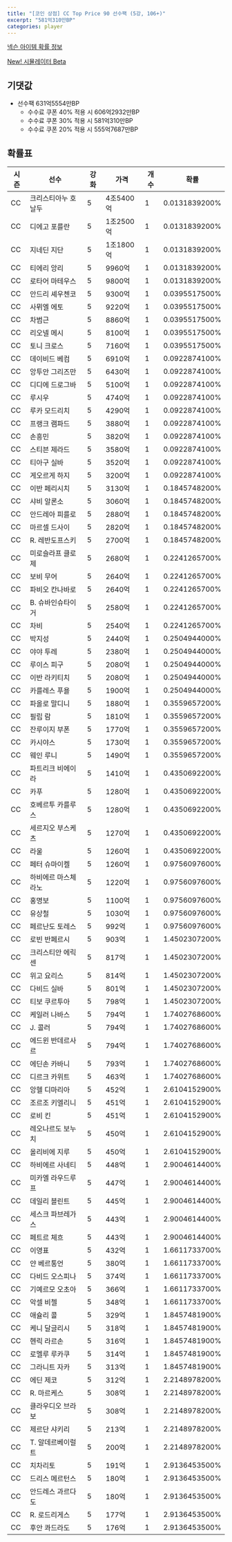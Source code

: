 ```yaml
---
title: "[코인 상점] CC Top Price 90 선수팩 (5강, 106+)"
excerpt: "581억310만BP"
categories: player
---
```

[넥슨 아이템 확률 정보](http://iteminfo.nexon.com/probability/fco?sn=7597)

[New! 시뮬레이터 Beta](/simulator/7597)
## 기댓값
- 선수팩 631억5554만BP
  - 수수료 쿠폰 40% 적용 시 606억2932만BP
  - 수수료 쿠폰 30% 적용 시 581억310만BP
  - 수수료 쿠폰 20% 적용 시 555억7687만BP


## 확률표

|시즌|선수|강화|가격|개수|확률|
|---|---|---|---|---|---|
|CC|크리스티아누 호날두|5|4조5400억|1|0.0131839200%|
|CC|디에고 포를란|5|1조2500억|1|0.0131839200%|
|CC|지네딘 지단|5|1조1800억|1|0.0131839200%|
|CC|티에리 앙리|5|9960억|1|0.0131839200%|
|CC|로타어 마테우스|5|9800억|1|0.0131839200%|
|CC|안드리 셰우첸코|5|9300억|1|0.0395517500%|
|CC|사뮈엘 에토|5|9220억|1|0.0395517500%|
|CC|차범근|5|8860억|1|0.0395517500%|
|CC|리오넬 메시|5|8100억|1|0.0395517500%|
|CC|토니 크로스|5|7160억|1|0.0395517500%|
|CC|데이비드 베컴|5|6910억|1|0.0922874100%|
|CC|앙투안 그리즈만|5|6430억|1|0.0922874100%|
|CC|디디에 드로그바|5|5100억|1|0.0922874100%|
|CC|루시우|5|4740억|1|0.0922874100%|
|CC|루카 모드리치|5|4290억|1|0.0922874100%|
|CC|프랭크 램파드|5|3880억|1|0.0922874100%|
|CC|손흥민|5|3820억|1|0.0922874100%|
|CC|스티븐 제라드|5|3580억|1|0.0922874100%|
|CC|티아구 실바|5|3520억|1|0.0922874100%|
|CC|게오르게 하지|5|3200억|1|0.0922874100%|
|CC|이반 페리시치|5|3130억|1|0.1845748200%|
|CC|샤비 알론소|5|3060억|1|0.1845748200%|
|CC|안드레아 피를로|5|2880억|1|0.1845748200%|
|CC|마르셀 드사이|5|2820억|1|0.1845748200%|
|CC|R. 레반도프스키|5|2700억|1|0.1845748200%|
|CC|미로슬라프 클로제|5|2680억|1|0.2241265700%|
|CC|보비 무어|5|2640억|1|0.2241265700%|
|CC|파비오 칸나바로|5|2640억|1|0.2241265700%|
|CC|B. 슈바인슈타이거|5|2580억|1|0.2241265700%|
|CC|차비|5|2540억|1|0.2241265700%|
|CC|박지성|5|2440억|1|0.2504944000%|
|CC|야야 투레|5|2380억|1|0.2504944000%|
|CC|루이스 피구|5|2080억|1|0.2504944000%|
|CC|이반 라키티치|5|2080억|1|0.2504944000%|
|CC|카를레스 푸욜|5|1900억|1|0.2504944000%|
|CC|파올로 말디니|5|1880억|1|0.3559657200%|
|CC|필립 람|5|1810억|1|0.3559657200%|
|CC|잔루이지 부폰|5|1770억|1|0.3559657200%|
|CC|카시야스|5|1730억|1|0.3559657200%|
|CC|웨인 루니|5|1490억|1|0.3559657200%|
|CC|파트리크 비에이라|5|1410억|1|0.4350692200%|
|CC|카푸|5|1280억|1|0.4350692200%|
|CC|호베르투 카를루스|5|1280억|1|0.4350692200%|
|CC|세르지오 부스케츠|5|1270억|1|0.4350692200%|
|CC|라울|5|1260억|1|0.4350692200%|
|CC|페터 슈마이켈|5|1260억|1|0.9756097600%|
|CC|하비에르 마스체라노|5|1220억|1|0.9756097600%|
|CC|홍명보|5|1100억|1|0.9756097600%|
|CC|유상철|5|1030억|1|0.9756097600%|
|CC|페르난도 토레스|5|992억|1|0.9756097600%|
|CC|로빈 반페르시|5|903억|1|1.4502307200%|
|CC|크리스티안 에릭센|5|817억|1|1.4502307200%|
|CC|위고 요리스|5|814억|1|1.4502307200%|
|CC|다비드 실바|5|801억|1|1.4502307200%|
|CC|티보 쿠르투아|5|798억|1|1.4502307200%|
|CC|케일러 나바스|5|794억|1|1.7402768600%|
|CC|J. 콜러|5|794억|1|1.7402768600%|
|CC|에드윈 반데르사르|5|794억|1|1.7402768600%|
|CC|에딘손 카바니|5|793억|1|1.7402768600%|
|CC|디르크 카위트|5|463억|1|1.7402768600%|
|CC|앙헬 디마리아|5|452억|1|2.6104152900%|
|CC|조르조 키엘리니|5|451억|1|2.6104152900%|
|CC|로비 킨|5|451억|1|2.6104152900%|
|CC|레오나르도 보누치|5|450억|1|2.6104152900%|
|CC|올리비에 지루|5|450억|1|2.6104152900%|
|CC|하비에르 사네티|5|448억|1|2.9004614400%|
|CC|미카엘 라우드루프|5|447억|1|2.9004614400%|
|CC|데일리 블린트|5|445억|1|2.9004614400%|
|CC|세스크 파브레가스|5|443억|1|2.9004614400%|
|CC|페트르 체흐|5|443억|1|2.9004614400%|
|CC|이영표|5|432억|1|1.6611733700%|
|CC|얀 베르통언|5|380억|1|1.6611733700%|
|CC|다비드 오스피나|5|374억|1|1.6611733700%|
|CC|기예르모 오초아|5|366억|1|1.6611733700%|
|CC|악셀 비첼|5|348억|1|1.6611733700%|
|CC|애슐리 콜|5|329억|1|1.8457481900%|
|CC|케니 달글리시|5|318억|1|1.8457481900%|
|CC|헨릭 라르손|5|316억|1|1.8457481900%|
|CC|로멜루 루카쿠|5|314억|1|1.8457481900%|
|CC|그라니트 자카|5|313억|1|1.8457481900%|
|CC|에딘 제코|5|312억|1|2.2148978200%|
|CC|R. 마르케스|5|308억|1|2.2148978200%|
|CC|클라우디오 브라보|5|308억|1|2.2148978200%|
|CC|제르단 샤키리|5|213억|1|2.2148978200%|
|CC|T. 알데르베이럴트|5|200억|1|2.2148978200%|
|CC|치차리토|5|191억|1|2.9136453500%|
|CC|드리스 메르턴스|5|180억|1|2.9136453500%|
|CC|안드레스 과르다도|5|180억|1|2.9136453500%|
|CC|R. 로드리게스|5|177억|1|2.9136453500%|
|CC|후안 콰드라도|5|176억|1|2.9136453500%|
